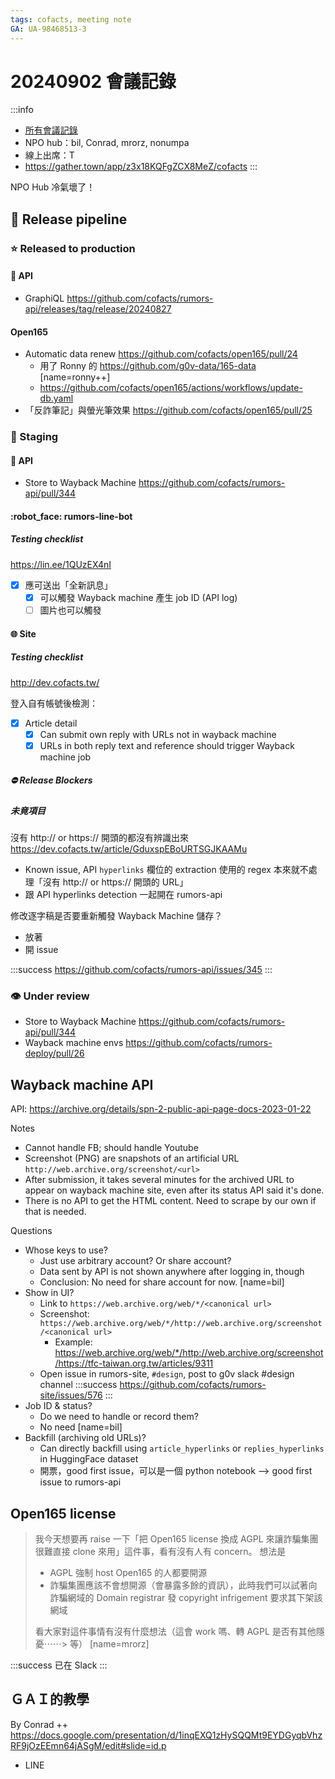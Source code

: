 ```yaml
---
tags: cofacts, meeting note
GA: UA-98468513-3
---
```


20240902 會議記錄
=====

:::info
- [所有會議記錄](https://g0v.hackmd.io/@mrorz/cofacts-meeting-notes/)
- NPO hub：bil, Conrad, mrorz, nonumpa
- 線上出席：T
- https://gather.town/app/z3x18KQFgZCX8MeZ/cofacts
:::

NPO Hub 冷氣壞了！


## :potable_water: Release pipeline

### :star: Released to production

#### :electric_plug: API
- GraphiQL https://github.com/cofacts/rumors-api/releases/tag/release/20240827

#### Open165
- Automatic data renew https://github.com/cofacts/open165/pull/24
    - 用了 Ronny 的 https://github.com/g0v-data/165-data [name=ronny++]
    - https://github.com/cofacts/open165/actions/workflows/update-db.yaml
- 「反詐筆記」與螢光筆效果 https://github.com/cofacts/open165/pull/25

### :rocket: Staging

#### :electric_plug: API
- Store to Wayback Machine https://github.com/cofacts/rumors-api/pull/344

#### :robot_face: rumors-line-bot

##### Testing checklist

https://lin.ee/1QUzEX4nI

- [x] 應可送出「全新訊息」
    - [x] 可以觸發 Wayback machine 產生 job ID (API log)
    - [ ] 圖片也可以觸發

#### :globe_with_meridians: Site
##### Testing checklist
http://dev.cofacts.tw/

登入自有帳號後檢測：
- [x] Article detail
  - [x] Can submit own reply with URLs not in wayback machine
  - [x] URLs in both reply text and reference should trigger Wayback machine job

##### ⛔️ Release Blockers

##### 未竟項目

沒有 http:// or https:// 開頭的都沒有辨識出來
https://dev.cofacts.tw/article/GduxspEBoURTSGJKAAMu
- Known issue, API `hyperlinks` 欄位的 extraction 使用的 regex 本來就不處理「沒有 http:// or https:// 開頭的 URL」
- 跟 API hyperlinks detection 一起開在 rumors-api

修改逐字稿是否要重新觸發 Wayback Machine 儲存？
- 放著
- 開 issue

:::success
https://github.com/cofacts/rumors-api/issues/345
:::


### :eye: Under review

- Store to Wayback Machine https://github.com/cofacts/rumors-api/pull/344
- Wayback machine envs https://github.com/cofacts/rumors-deploy/pull/26

## Wayback machine API

API: https://archive.org/details/spn-2-public-api-page-docs-2023-01-22

Notes
- Cannot handle FB; should handle Youtube
- Screenshot (PNG) are snapshots of an artificial URL  `http://web.archive.org/screenshot/<url>`
- After submission, it takes several minutes for the archived URL to appear on wayback machine site, even after its status API said it's done.
- There is no API to get the HTML content. Need to scrape by our own if that is needed.

Questions
- Whose keys to use?
    - Just use arbitrary account? Or share account?
    - Data sent by API is not shown anywhere after logging in, though
    - Conclusion: No need for share account for now. [name=bil]
- Show in UI?
    - Link to `https://web.archive.org/web/*/<canonical url>`
    - Screenshot: `https://web.archive.org/web/*/http://web.archive.org/screenshot/<canonical url>`
        - Example: https://web.archive.org/web/*/http://web.archive.org/screenshot/https://tfc-taiwan.org.tw/articles/9311
    - Open issue in rumors-site, `#design`, post to g0v slack #design channel
    :::success
    https://github.com/cofacts/rumors-site/issues/576
    :::
- Job ID & status?
    - Do we need to handle or record them?
    - No need [name=bil]
- Backfill (archiving old URLs)?
    - Can directly backfill using `article_hyperlinks` or `replies_hyperlinks` in HuggingFace dataset
    - 開票，good first issue，可以是一個 python notebook --> good first issue to rumors-api 

## Open165 license

> 我今天想要再 raise 一下「把 Open165 license 換成 AGPL 來讓詐騙集團很難直接 clone 來用」這件事，看有沒有人有 concern。
> 想法是
> - AGPL 強制 host Open165 的人都要開源
> - 詐騙集團應該不會想開源（會暴露多餘的資訊），此時我們可以試著向詐騙網域的 Domain registrar 發 copyright infrigement 要求其下架該網域
>
> 看大家對這件事情有沒有什麼想法（這會 work 嗎、轉 AGPL 是否有其他隱憂⋯⋯> 等）
> [name=mrorz]

:::success
已在 Slack
:::

## ＧＡＩ的教學
By Conrad ++ https://docs.google.com/presentation/d/1inqEXQ1zHySQQMt9EYDGyqbVhzRF9jOzEEmn64jASgM/edit#slide=id.p

- LINE
